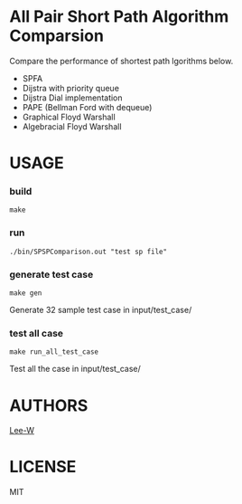 # All Pair Short Path Algorithm Comparsion
Compare the performance of shortest path lgorithms below.
- SPFA
- Dijstra with priority queue
- Dijstra Dial implementation
- PAPE (Bellman Ford with dequeue)
- Graphical Floyd Warshall
- Algebracial Floyd Warshall

# USAGE
### build
```
make
```

### run
```
./bin/SPSPComparison.out "test sp file"
```

### generate test case
```
make gen
```
Generate 32 sample test case in input/test_case/

### test all case 
```
make run_all_test_case
```
Test all the case in input/test_case/

# AUTHORS
[Lee-W](https://github.com/Lee-W/)

# LICENSE
MIT

